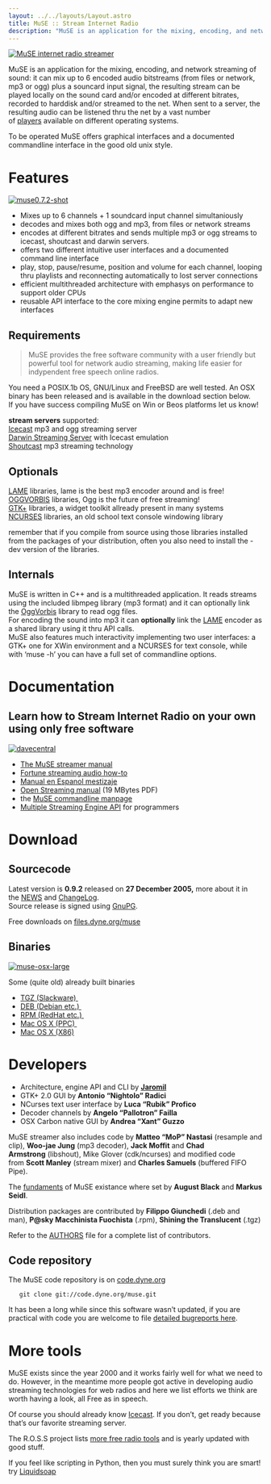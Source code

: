 ```yaml
---
layout: ../../layouts/Layout.astro
title: MuSE :: Stream Internet Radio
description: "MuSE is an application for the mixing, encoding, and network streaming of sound: it can mix a microphone and multiple channels and transmit to the Internet."
---
```


[![MuSE internet radio streamer](https://dyne.org/wp-content/uploads/2011/10/peachspeak1.png "MuSE")](https://dyne.org/wp-content/uploads/2011/10/peachspeak1.png)

MuSE is an application for the mixing, encoding, and network streaming of sound: it can mix up to 6 encoded audio bitstreams (from files or network, mp3 or ogg) plus a souncard input signal, the resulting stream can be played locally on the sound card and/or encoded at different bitrates, recorded to harddisk and/or streamed to the net. When sent to a server, the resulting audio can be listened thru the net by a vast number of [players](http://www.co.uk.lspace.org/fandom/afp/a-files/soundhelp.html) available on different operating systems.

To be operated MuSE offers graphical interfaces and a documented commandline interface in the good old unix style.

# Features

[![](https://dyne.org/wp-content/uploads/2011/12/muse0.7.2-shot-300x225.jpg "muse0.7.2-shot")](https://dyne.org/wp-content/uploads/2011/12/muse0.7.2-shot.jpg)

*   Mixes up to 6 channels + 1 soundcard input channel simultaniously
*   decodes and mixes both ogg and mp3, from files or network streams
*   encodes at different bitrates and sends multiple mp3 or ogg streams to icecast, shoutcast and darwin servers.
*   offers two different intuitive user interfaces and a documented command line interface
*   play, stop, pause/resume, position and volume for each channel, looping thru playlists and reconnecting automatically to lost server connections
*   efficient multithreaded architecture with emphasys on performance to support older CPUs
*   reusable API interface to the core mixing engine permits to adapt new interfaces

## Requirements

> MuSE provides the free software community with a user friendly but powerful tool for network audio streaming, making life easier for indypendent free speech online radios.

You need a POSIX.1b OS, GNU/Linux and FreeBSD are well tested. An OSX binary has been released and is available in the download section below.\
If you have success compiling MuSE on Win or Beos platforms let us know!

**stream servers** supported:\
[Icecast](http://icecast.org/) mp3 and ogg streaming server\
[Darwin Streaming Server](http://dss.macosforge.org/) with Icecast emulation\
[Shoutcast](http://www.shoutcast.com/broadcast-tools) mp3 streaming technology

## Optionals

[LAME](http://lame.sf.net) libraries, lame is the best mp3 encoder around and is free!\
[OGGVORBIS](http://www.vorbis.com) libraries, Ogg is the future of free streaming!\
[GTK+](http://www.gtk.org) libraries, a widget toolkit allready present in many systems\
[NCURSES](http://dickey.his.com/ncurses/ncurses.html) libraries, an old school text console windowing library

remember that if you compile from source using those libraries installed from the packages of your distribution, often you also need to install the -dev version of the libraries.

## Internals

MuSE is written in C++ and is a multithreaded application. It reads streams using the included libmpeg library (mp3 format) and it can optionally link the [OggVorbis](http://www.xiph.org/vorbis) library to read ogg files.\
For encoding the sound into mp3 it can **optionally** link the [LAME](http://lame.sf.net) encoder as a shared library using it thru API calls.\
MuSE also features much interactivity implementing two user interfaces: a GTK+ one for XWin environment and a NCURSES for text console, while with ‘muse -h’ you can have a full set of commandline options.

# Documentation

## Learn how to Stream Internet Radio on your own using only free software

[![](https://dyne.org/wp-content/uploads/2011/12/davecentral.gif "davecentral")](https://dyne.org/wp-content/uploads/2011/12/davecentral.gif)

*   [The MuSE streamer manual](http://flossmanuals.net/muse)
*   [Fortune streaming audio how-to](http://lab.dyne.org/StreamingRadioHowto)
*   [Manual en Espanol mestizaje](http://lab.dyne.org/MuSe/Manual/Espanol)
*   [Open Streaming manual](http://files.dyne.org/muse/opensource-radio-streaming.pdf) (19 MBytes PDF)
*   the [MuSE commandline manpage](http://muse.dyne.org/muse-man.html)
*   [Multiple Streaming Engine API](http://muse.dyne.org/codedoc) for programmers

# Download

## Sourcecode

Latest version is **0.9.2** released on **27 December 2005,** more about it in the [NEWS](http://files.dyne.org/muse/NEWS) and [ChangeLog](http://files.dyne.org/muse/ChangeLog).\
Source release is signed using [GnuPG](http://www.gnupg.org/).

Free downloads on [files.dyne.org/muse](http://files.dyne.org/muse)

## Binaries

[![](https://dyne.org/wp-content/uploads/2011/12/osx-large-300x187.jpg "muse-osx-large")](https://dyne.org/wp-content/uploads/2011/12/osx-large.jpg)

Some (quite old) already built binaries

*   [TGZ (Slackware) ](http://files.dyne.org/muse/binary/MuSE-0.9.2-i586-1.tgz)
*   [DEB (Debian etc.) ](http://files.dyne.org/muse/binary/MuSE-0.9.2-i386-1.deb)
*   [RPM (RedHat etc.) ](http://files.dyne.org/muse/binary/MuSE-0.9.2-i586-1.rpm)
*   [Mac OS X (PPC) ](http://files.dyne.org/muse/binary/MuSE-0.9.2-svn-PPC-8.3.dmg)
*   [Mac OS X (X86)](http://files.dyne.org/muse/binary/MuSE-0.9.2-svn-OSX86-1.dmg)

#

#

# Developers

*   Architecture, engine API and CLI by **[Jaromil](http://rastasoft.org)**
*   GTK+ 2.0 GUI by **Antonio “Nightolo” Radici**
*   NCurses text user interface by **Luca “Rubik” Profico**
*   Decoder channels by **Angelo “Pallotron” Failla**
*   OSX Carbon native GUI by **Andrea “Xant” Guzzo**

MuSE streamer also includes code by **Matteo “MoP” Nastasi** (resample and clip), **Woo-jae Jung** (mp3 decoder), **Jack Moffit** and **Chad Armstrong** (libshout), Mike Glover (cdk/ncurses) and modified code from **Scott Manley** (stream mixer) and **Charles Samuels** (buffered FIFO Pipe).

The [fundaments](http://funda.ment.org/) of MuSE existance where set by **August Black** and **Markus Seidl**.

Distribution packages are contributed by **Filippo Giunchedi** (.deb and man), **P\@sky Macchinista Fuochista** (.rpm), **Shining the Translucent** (.tgz)

Refer to the [AUTHORS](http://muse.dyne.org/AUTHORS) file for a complete list of contributors.

## Code repository

The MuSE code repository is on [code.dyne.org](http://code.dyne.org)

       git clone git://code.dyne.org/muse.git

It has been a long while since this software wasn’t updated, if you are practical with code you are welcome to file [detailed bugreports here](http://bugs.dyne.org).

# More tools

MuSE exists since the year 2000 and it works fairly well for what we need to do. However, in the meantime more people got active in developing audio streaming technologies for web radios and here we list efforts we think are worth having a look, all Free as in speech.

Of course you should already know [Icecast](http://icecast.org/). If you don’t, get ready because that’s our favorite streaming server.

The R.O.S.S project lists [more free radio tools](http://ross.sf.net/) and is yearly updated with good stuff.

If you feel like scripting in Python, then you must surely think you are smart! try [Liquidsoap](http://savonet.sourceforge.net/)

